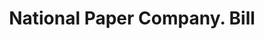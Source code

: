 ---
doi: 10.7916/D8SX7R5G
date_other: '1920'
date_other_textual: 1920-1929
form: printed ephemera
genre:
- Invoices
name:
- National Paper Company
object_in_context_url: https://biggert.cul.columbia.edu/items/view/ave_biggert_00114
subject_hierarchical_geographic:
- Atlanta, Georgia, United States
subject_name:
- National Paper Company
title: National Paper Company. Bill
sort_title: National Paper Company. Bill
call_number: ave_biggert_00114
coordinates:
- 33.755,-84.39
pid: ave_biggert_00114
identifiers: ave_biggert_00114
permalink: /biggert/ave_biggert_00114/
layout: iiif-image-page
---